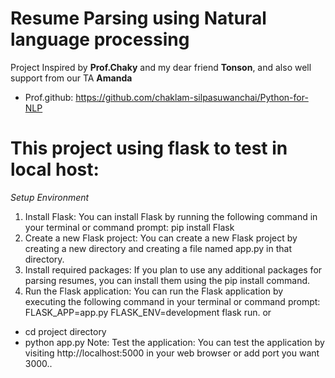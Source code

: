# Resume Parsing using Natural language processing
Project Inspired by **Prof.Chaky** and my dear friend **Tonson**, and also well support from our TA **Amanda**
- Prof.github: https://github.com/chaklam-silpasuwanchai/Python-for-NLP

# This project using flask to test in local host:
*Setup Environment*
1. Install Flask: You can install Flask by running the following command in your terminal or command prompt: pip install Flask
2. Create a new Flask project: You can create a new Flask project by creating a new directory and creating a file named app.py in that directory.
3. Install required packages: If you plan to use any additional packages for parsing resumes, you can install them using the pip install command.
4. Run the Flask application: You can run the Flask application by executing the following command in your terminal or command prompt: FLASK_APP=app.py FLASK_ENV=development flask run. or
 - cd project directory
 - python app.py
Note: Test the application: You can test the application by visiting http://localhost:5000 in your web browser or add port you want 3000..




